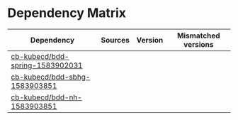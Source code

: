 # Dependency Matrix

Dependency | Sources | Version | Mismatched versions
---------- | ------- | ------- | -------------------
[cb-kubecd/bdd-spring-1583902031](https://github.com/cb-kubecd/bdd-spring-1583902031.git) |  | []() | 
[cb-kubecd/bdd-sbhg-1583903851](https://github.com/cb-kubecd/bdd-sbhg-1583903851.git) |  | []() | 
[cb-kubecd/bdd-nh-1583903851](https://github.com/cb-kubecd/bdd-nh-1583903851.git) |  | []() | 
